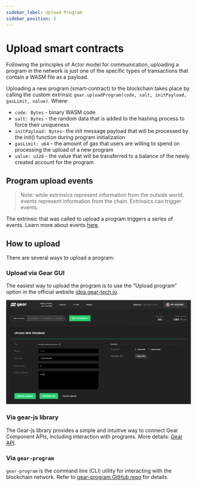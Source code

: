 ```yaml
---
sidebar_label: Upload Program
sidebar_position: 5
---
```


# Upload smart contracts

Following the principles of Actor model for communication, uploading a program in the network is just one of the specific types of transactions that contain a WASM file as a payload.

Uploading a new program (smart-contract) to the blockchain takes place by calling the custom extrinsic `gear.uploadProgram(code, salt, initPayload, gasLimit, value)`. 
Where:

- `code: Bytes` - binary WASM code
- `salt: Bytes` - the random data that is added to the hashing process to force their uniqueness
- `initPayload: Bytes`- the init message payload that will be processed by the init() function during program initialization
- `gasLimit: u64` - the amount of gas that users are willing to spend on processing the upload of a new program
- `value: u128` - the value that will be transferred to a balance of the newly created account for the program

## Program upload events

> Note: while extrinsics represent information from the outside world, events represent information from the chain. Extrinsics can trigger events.

The extrinsic that was called to upload a program triggers a series of events. Learn more about events [here](/docs/api/events#gear-events-types).

## How to upload

There are several ways to upload a program:

### Upload via Gear GUI

The easiest way to upload the program is to use the “Upload program” option in the official website [idea.gear-tech.io](https://idea.gear-tech.io).

![img alt](./img/idea-upload.png)

### Via gear-js library

The Gear-js library provides a simple and intuitive way to connect Gear Component APIs, including interaction with programs. More details: [Gear API](/docs/api/getting-started).

### Via `gear-program`

`gear-program` is the command line (CLI) utility for interacting with the blockchain network. Refer to [gear-program GitHub repo](https://github.com/gear-tech/gear-program) for details.

